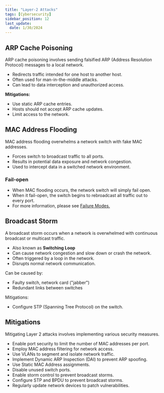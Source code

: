 ```yaml
---
title: "Layer-2 Attacks"
tags: [Cybersecurity]
sidebar_position: 12
last_update:
  date: 1/30/2024
---
```



## ARP Cache Poisoning

ARP cache poisoning involves sending falsified ARP (Address Resolution Protocol) messages to a local network.

- Redirects traffic intended for one host to another host.
- Often used for man-in-the-middle attacks.
- Can lead to data interception and unauthorized access.

**Mitigations:**

- Use static ARP cache entries. 
- Hosts should not accept ARP cache updates.
- Limit access to the network.

## MAC Address Flooding

MAC address flooding overwhelms a network switch with fake MAC addresses.

- Forces switch to broadcast traffic to all ports.
- Results in potential data exposure and network congestion.
- Used to intercept data in a switched network environment.

### Fail-open

- When MAC flooding occurs, the network switch will simply fail open.
- When it fail-open, the switch begins to rebroadcast all traffic out to every port.
- For more information, please see [Failure Modes.](/docs/003-Security-Architecture/001-Security-Design.md#failure-modes)

## Broadcast Storm

A broadcast storm occurs when a network is overwhelmed with continuous broadcast or multicast traffic.

- Also known as **Switching Loop**
- Can cause network congestion and slow down or crash the network.
- Often triggered by a loop in the network.
- Disrupts normal network communication.

Can be caused by:

- Faulty switch, network card ("jabber")
- Redundant links between switches

Mitigations:

- Configure STP (Spanning Tree Protocol) on the switch.

## Mitigations

Mitigating Layer 2 attacks involves implementing various security measures.

- Enable port security to limit the number of MAC addresses per port.
- Employ MAC address filtering for network access.
- Use VLANs to segment and isolate network traffic.
- Implement Dynamic ARP Inspection (DAI) to prevent ARP spoofing.
- Use Static MAC Address assignments.
- Disable unused switch ports.
- Enable storm control to prevent broadcast storms.
- Configure STP and BPDU to prevent broadcast storms.
- Regularly update network devices to patch vulnerabilities.



